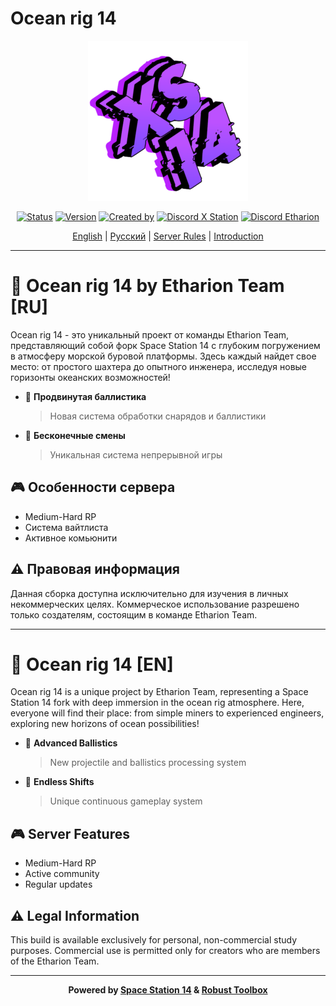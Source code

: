 # Ocean rig 14

<p align="center">
  <img alt="X Station Logo" width="256" height="256" src="xstation_logo.png" />
</p>

<div align="center">
  
[![Status](https://img.shields.io/badge/status-in%20development-yellow)](https://github.com/S1riuSS3301/XStationOrbitalSpark)
[![Version](https://img.shields.io/badge/version-0.2-blue)](https://github.com/S1riuSS3301/XStationOrbitalSpark/releases)
[![Created by](https://img.shields.io/badge/created%20by-Sirius-purple)](https://github.com/S1riuSS3301)
[![Discord X Station](https://img.shields.io/discord/1234567890?color=7289DA&label=X%20Station&logo=discord&logoColor=white)](https://discord.gg/69XeTVfnzT)
[![Discord Etharion](https://img.shields.io/discord/1234567890?color=7289DA&label=Etharion%20Team&logo=discord&logoColor=white)](https://discord.gg/w2gB8P782S)

[English](#english) | [Русский](#русский) | [Server Rules](Resources/ServerInfo/Gameplay.txt) | [Introduction](Resources/ServerInfo/Intro.txt)

</div>

---

<a name="русский"></a>
# 🚀 Ocean rig 14 by Etharion Team [RU]

Ocean rig 14 - это уникальный проект от команды Etharion Team, представляющий собой форк Space Station 14 с глубоким погружением в атмосферу морской буровой платформы. Здесь каждый найдет свое место: от простого шахтера до опытного инженера, исследуя новые горизонты океанских возможностей!

- 🎯 **Продвинутая баллистика**
  > Новая система обработки снарядов и баллистики

- 🔄 **Бесконечные смены**
  > Уникальная система непрерывной игры

## 🎮 Особенности сервера
- Medium-Hard RP
- Система вайтлиста
- Активное комьюнити

## ⚠️ Правовая информация
Данная сборка доступна исключительно для изучения в личных некоммерческих целях. Коммерческое использование разрешено только создателям, состоящим в команде Etharion Team.

---

<a name="english"></a>
# 🚀 Ocean rig 14 [EN]

Ocean rig 14 is a unique project by Etharion Team, representing a Space Station 14 fork with deep immersion in the ocean rig atmosphere. Here, everyone will find their place: from simple miners to experienced engineers, exploring new horizons of ocean possibilities!

- 🎯 **Advanced Ballistics**
  > New projectile and ballistics processing system

- 🔄 **Endless Shifts**
  > Unique continuous gameplay system

## 🎮 Server Features
- Medium-Hard RP
- Active community
- Regular updates

## ⚠️ Legal Information
This build is available exclusively for personal, non-commercial study purposes. Commercial use is permitted only for creators who are members of the Etharion Team.

---

<div align="center">

**Powered by [Space Station 14](https://github.com/space-wizards/space-station-14) & [Robust Toolbox](https://github.com/space-wizards/RobustToolbox)**

</div>
